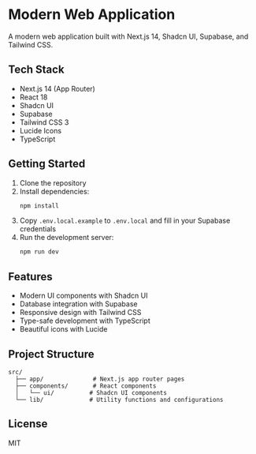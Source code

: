 # Modern Web Application

A modern web application built with Next.js 14, Shadcn UI, Supabase, and Tailwind CSS.

## Tech Stack

- Next.js 14 (App Router)
- React 18
- Shadcn UI
- Supabase
- Tailwind CSS 3
- Lucide Icons
- TypeScript

## Getting Started

1. Clone the repository
2. Install dependencies:
   ```bash
   npm install
   ```
3. Copy `.env.local.example` to `.env.local` and fill in your Supabase credentials
4. Run the development server:
   ```bash
   npm run dev
   ```

## Features

- Modern UI components with Shadcn UI
- Database integration with Supabase
- Responsive design with Tailwind CSS
- Type-safe development with TypeScript
- Beautiful icons with Lucide

## Project Structure

```
src/
  ├── app/              # Next.js app router pages
  ├── components/       # React components
  │   └── ui/          # Shadcn UI components
  └── lib/             # Utility functions and configurations
```

## License

MIT
